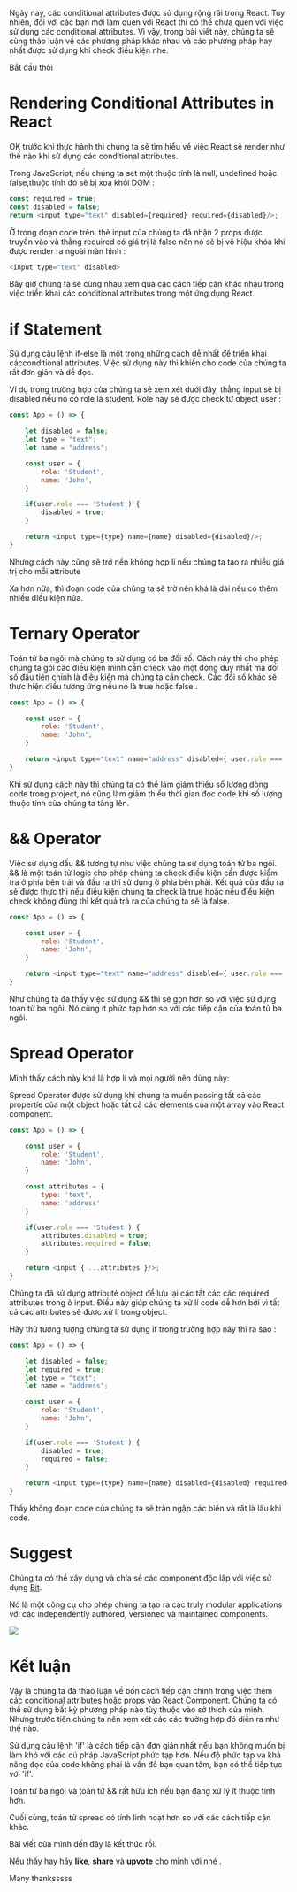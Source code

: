 Ngày nay, các conditional attributes được sử dụng rộng rãi trong React. Tuy nhiên, đối với các bạn mới làm quen với React thì có thể chưa quen với việc sử dụng các conditional attributes.
Vì vậy, trong bài viết này, chúng ta sẽ cùng thảo luận về các phương pháp khác nhau và các phương pháp hay nhất được sử dụng khi check điều kiện nhé.

Bắt đầu thôi 

# Rendering Conditional Attributes in React
OK trước khi thực hành thì chúng ta sẽ tìm hiểu về việc React sẽ render như thế nào khi sử dụng các conditional attributes.

Trong JavaScript, nếu chúng ta set một thuộc tính là null, undefined hoặc false,thuộc tính đó sẽ bị xoá khỏi DOM :

```javascript
const required = true;
const disabled = false;
return <input type="text" disabled={required} required={disabled}/>;
```

Ở trong đoạn code trên, thẻ input của chúng ta đã nhận 2 props được truyền vào và thằng required có giá trị là false nên nó sẽ bị vô hiệu khóa khi được render ra ngoài màn hình :

```javascript
<input type="text" disabled>
```

Bây giờ chúng ta sẽ cùng nhau xem qua các cách tiếp cận khác nhau trong việc triển khai các conditional attributes trong một ứng dụng React.

# if Statement
Sử dụng câu lệnh if-else là một trong những cách dễ nhất để triển khai cácconditional attributes. Việc sử dụng này thì khiến cho code của chúng ta rất đơn giản và dễ đọc.

Ví dụ trong trường hợp của chúng ta sẽ xem xét dưới đây, thằng input sẽ bị disabled nếu nó có role là student. Role này sẽ được check từ object user :

```javascript
const App = () => {

    let disabled = false;
    let type = "text";
    let name = "address";

    const user = {
        role: 'Student',
        name: 'John',
    }

    if(user.role === 'Student') {
        disabled = true;
    }

    return <input type={type} name={name} disabled={disabled}/>;
}
```
 Nhưng cách này cũng sẽ trở nền không hợp lí nếu chúng ta tạo ra nhiều giá trị cho mỗi attribute
 
 Xa hơn nữa, thì đoạn code của chúng ta sẽ trờ nên khá là dài nếu có thêm nhiều điều kiện nữa.
 
#  Ternary Operator
Toán tử ba ngôi mà chúng ta sử dụng có ba đối số. Cách này thì cho phép chúng ta gói các điều kiện mình cần check vào một dòng duy nhất mà đối số đầu tiên chính là điều kiện mà chúng ta cần check. Các đối số khác sẽ thực hiện điều tương ứng nếu nó là true hoặc false .

```javascript
const App = () => {

    const user = {
        role: 'Student',
        name: 'John',
    }

    return <input type="text" name="address" disabled={ user.role === 'Student' ? true : false }/>;
}
```

Khi sử dụng cách này thì chúng ta có thể làm giảm thiểu số lượng dòng code trong project, nó cũng làm giảm thiểu thời gian đọc code khi số lượng thuộc tính của chúng ta tăng lên.

# && Operator
Việc sử dụng dấu && tương tự như việc chúng ta sử dụng toán tử ba ngôi. && là một toán tử logic cho phép chúng ta check điều kiện cần được kiểm tra ở phía bên trái và đầu ra thì sử dụng ở phía bên phải. Kết quả của đầu ra sẽ được thực thi nếu điều kiện chúng ta check là true hoặc nếu điều kiện check không đúng thì kết quả trả ra của chúng ta sẽ là false.

```javascript
const App = () => {

    const user = {
        role: 'Student',
        name: 'John',
    }

    return <input type="text" name="address" disabled={ user.role === 'Student' && true }/>;
}
```

Như chúng ta đã thấy việc sử dụng && thì sẽ gọn hơn so với việc sử dụng toán tử ba ngôi. Nó cũng ít phức tạp hơn so với các tiếp cận của toán tử ba ngôi.

# Spread Operator
Mình thấy cách này khá là hợp lí và mọi người nên dùng này:

Spread Operator được sử dụng khi chúng ta muốn passing tất cả các propertíe của một object hoặc tất cả các elements của một array vào React component.

```javascript
const App = () => {

    const user = {
        role: 'Student',
        name: 'John',
    }

    const attributes = {
        type: 'text',
        name: 'address'
    }

    if(user.role === 'Student') {
        attributes.disabled = true;
        attributes.required = false;
    }

    return <input { ...attributes }/>;
}
```

Chúng ta đã sử dụng attributé object để lưu lại các tất các các required attributes trong ô input. Điều này giúp chúng ta xử lí code dễ hơn bởi vì tất cả các attributes sẽ được xử lí trong object.

Hãy thử tưởng tượng chúng ta sử dụng if trong trường hợp này thì ra sao :

```javascript
const App = () => {

    let disabled = false;
    let required = true;
    let type = "text";
    let name = "address";

    const user = {
        role: 'Student',
        name: 'John',
    }

    if(user.role === 'Student') {
        disabled = true;
        required = false;
    }

    return <input type={type} name={name} disabled={disabled} required={required}/>;
}
```

Thấy không đoạn code của chúng ta sẽ tràn ngập các biến và rất là lâu khi code.

# Suggest 
Chúng ta có thể xây dụng và chía sẻ các component độc lâp với việc sử dụng [Bit](https://bit.dev/).

Nó là một công cụ cho phép chúng ta tạo ra các truly modular applications với các independently  authored, versioned và maintained components.

![](https://images.viblo.asia/a907986d-cc4f-4e12-9daf-64775e4faa85.png)


# Kết luận 

Vậy là chúng ta đã thảo luận về bốn cách tiếp cận chính trong việc thêm các conditional attributes hoặc props vào React Component. Chúng ta có thể sử dụng bất kỳ phương pháp nào tùy thuộc vào sở thích của mình. Nhưng trước tiên chúng ta nên xem xét các các trường hợp đó diễn ra như thế nào.

Sử dụng câu lệnh 'if' là cách tiếp cận đơn giản nhất nếu bạn không muốn bị làm khó với các cú pháp JavaScript phức tạp hơn. Nếu độ phức tạp và khả năng đọc của code không phải là vấn đề bạn quan tâm, bạn có thể tiếp tục với 'if'.

Toán tử ba ngôi và toán tử && rất hữu ích nếu bạn đang xử lý ít thuộc tính hơn.

Cuối cùng, toán tử spread có tính linh hoạt hơn so với các cách tiếp cận khác.

Bài viết của mình đến đây là kết thúc rồi.

Nếu thấy hay hãy **like**, **share** và **upvote** cho mình với nhé .

Many thanksssss